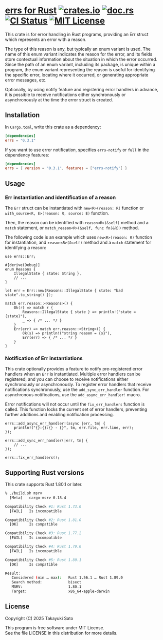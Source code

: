 # [errs for Rust][repo-url] [![crates.io][cratesio-img]][cratesio-url] [![doc.rs][docrs-img]][docrs-url] [![CI Status][ci-img]][ci-url] [![MIT License][mit-img]][mit-url]

This crate is for error handling in Rust programs, providing an Err struct which represents an error with a reason.

The type of this reason is any, but typically an enum variant is used. The name of this enum variant indicates the reason for the error, and its fields store contextual information about the situation in which the error occurred. Since the path of an enum variant, including its package, is unique within a program, the enum variant representing the reason is useful for identifying the specific error, locating where it occurred, or generating appropriate error messages, etc.

Optionally, by using notify feature and registering error handlers in advance, it is possible to receive notifications either synchronously or asynchronously at the time the error struct is created.

## Installation

In `Cargo.toml`, write this crate as a dependency:

```toml
[dependencies]
errs = "0.3.1"
```

If you want to use error notification, specifies `errs-notify` or `full` in the dependency features:

```toml
[dependencies]
errs = { version = "0.3.1", features = ["errs-notify"] }
```

## Usage

### Err instantiation and identification of a reason

The `Err` struct can be instantiated with `new<R>(reason: R)` function or
`with_source<R, E>(reason: R, source: E)` function.

Then, the reason can be identified with `reason<R>(&self)` method and a `match` statement,
or `match_reason<R>(&self, func fn(&R))` method.

The following code is an example which uses `new<R>(reason: R)` function for instantiation,
and `reason<R>(&self)` method and a `match` statement for identifying a reason:

```
use errs::Err;

#[derive(Debug)]
enum Reasons {
    IllegalState { state: String },
    // ...
}

let err = Err::new(Reasons::IllegalState { state: "bad state".to_string() });

match err.reason::<Reasons>() {
    Ok(r) => match r {
        Reasons::IllegalState { state } => println!("state = {state}"),
        _ => { /* ... */ }
    }
    Err(err) => match err.reason::<String>() {
        Ok(s) => println!("string reason = {s}"),
        Err(err) => { /* ... */ }
    }
}
```

### Notification of Err instantiations

This crate optionally provides a feature to notify pre-registered error handlers when an `Err`
is instantiated.
Multiple error handlers can be registered, and you can choose to receive notifications either
synchronously or asynchronously.
To register error handlers that receive notifications synchronously, use the
`add_sync_err_handler` function.
For asynchronous notifications, use the `add_async_err_handler!` macro.

Error notifications will not occur until the `fix_err_handlers` function is called.
This function locks the current set of error handlers, preventing further additions and
enabling notification processing.

```
errs::add_async_err_handler!(async |err, tm| {
    println!("{}:{}:{} - {}", tm, err.file, err.line, err);
});

errs::add_sync_err_handler(|err, tm| {
    // ...
});

errs::fix_err_handlers();
```

## Supporting Rust versions

This crate supports Rust 1.80.1 or later.

```sh
% ./build.sh msrv
  [Meta]   cargo-msrv 0.18.4

Compatibility Check #1: Rust 1.73.0
  [FAIL]   Is incompatible

Compatibility Check #2: Rust 1.81.0
  [OK]     Is compatible

Compatibility Check #3: Rust 1.77.2
  [FAIL]   Is incompatible

Compatibility Check #4: Rust 1.79.0
  [FAIL]   Is incompatible

Compatibility Check #5: Rust 1.80.1
  [OK]     Is compatible

Result:
   Considered (min … max):   Rust 1.56.1 … Rust 1.89.0
   Search method:            bisect
   MSRV:                     1.80.1
   Target:                   x86_64-apple-darwin
```

## License

Copyright (C) 2025 Takayuki Sato

This program is free software under MIT License.<br>
See the file LICENSE in this distribution for more details.


[repo-url]: https://github.com/sttk/errs-rust
[cratesio-img]: https://img.shields.io/badge/crates.io-ver.0.3.1-fc8d62?logo=rust
[cratesio-url]: https://crates.io/crates/errs
[docrs-img]: https://img.shields.io/badge/doc.rs-errs-66c2a5?logo=docs.rs
[docrs-url]: https://docs.rs/errs
[ci-img]: https://github.com/sttk/errs-rust/actions/workflows/rust.yml/badge.svg?branch=main
[ci-url]: https://github.com/sttk/errs-rust/actions?query=branch%3Amain
[mit-img]: https://img.shields.io/badge/license-MIT-green.svg
[mit-url]: https://opensource.org/licenses/MIT
